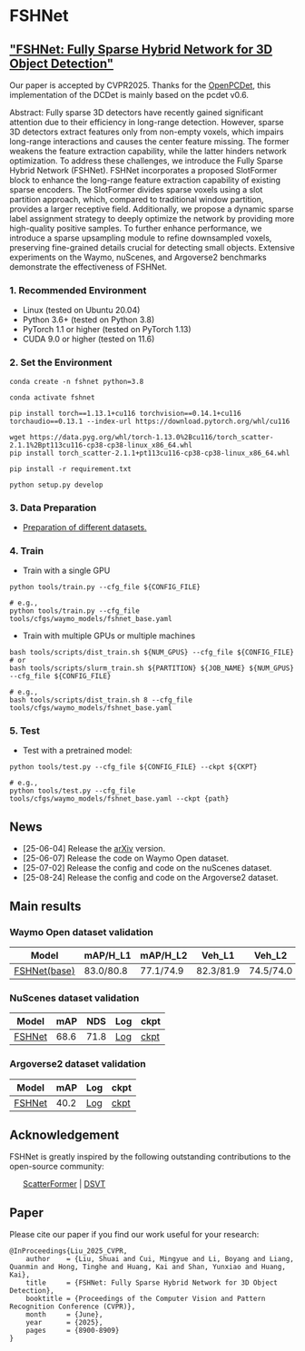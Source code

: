 # FSHNet
## ["FSHNet: Fully Sparse Hybrid Network for 3D Object Detection"](https://arxiv.org/abs/2506.03714)
Our paper is accepted by CVPR2025. Thanks for the [OpenPCDet](https://github.com/open-mmlab/OpenPCDet), this implementation of the DCDet is mainly based on the pcdet v0.6.

Abstract: Fully sparse 3D detectors have recently gained significant attention due to their efficiency in long-range detection. However, sparse 3D detectors extract features only from non-empty voxels, which impairs long-range interactions and causes the center feature missing. The former weakens the feature extraction capability, while the latter hinders network optimization. To address these challenges, we introduce the Fully Sparse Hybrid Network (FSHNet). FSHNet incorporates a proposed SlotFormer block to enhance the long-range feature extraction capability of existing sparse encoders. The SlotFormer divides sparse voxels using a slot partition approach, which, compared to traditional window partition, provides a larger receptive field. Additionally, we propose a dynamic sparse label assignment strategy to deeply optimize the network by providing more high-quality positive samples. To further enhance performance, we introduce a sparse upsampling module to refine downsampled voxels, preserving fine-grained details crucial for detecting small objects. Extensive experiments on the Waymo, nuScenes, and Argoverse2 benchmarks demonstrate the effectiveness of FSHNet.

### 1. Recommended Environment

- Linux (tested on Ubuntu 20.04)
- Python 3.6+ (tested on Python 3.8)
- PyTorch 1.1 or higher (tested on PyTorch 1.13)
- CUDA 9.0 or higher (tested on 11.6)

### 2. Set the Environment
```shell
conda create -n fshnet python=3.8

conda activate fshnet

pip install torch==1.13.1+cu116 torchvision==0.14.1+cu116 torchaudio==0.13.1 --index-url https://download.pytorch.org/whl/cu116

wget https://data.pyg.org/whl/torch-1.13.0%2Bcu116/torch_scatter-2.1.1%2Bpt113cu116-cp38-cp38-linux_x86_64.whl
pip install torch_scatter-2.1.1+pt113cu116-cp38-cp38-linux_x86_64.whl

pip install -r requirement.txt

python setup.py develop
```

### 3. Data Preparation
- [Preparation of different datasets.](https://github.com/open-mmlab/OpenPCDet/blob/master/docs/GETTING_STARTED.md#dataset-preparation)


### 4. Train

- Train with a single GPU

```shell
python tools/train.py --cfg_file ${CONFIG_FILE}

# e.g.,
python tools/train.py --cfg_file tools/cfgs/waymo_models/fshnet_base.yaml
```

- Train with multiple GPUs or multiple machines

```shell
bash tools/scripts/dist_train.sh ${NUM_GPUS} --cfg_file ${CONFIG_FILE}
# or 
bash tools/scripts/slurm_train.sh ${PARTITION} ${JOB_NAME} ${NUM_GPUS} --cfg_file ${CONFIG_FILE}

# e.g.,
bash tools/scripts/dist_train.sh 8 --cfg_file tools/cfgs/waymo_models/fshnet_base.yaml
```

### 5. Test

- Test with a pretrained model:

```shell
python tools/test.py --cfg_file ${CONFIG_FILE} --ckpt ${CKPT}

# e.g., 
python tools/test.py --cfg_file tools/cfgs/waymo_models/fshnet_base.yaml --ckpt {path}
```

## News
- [25-06-04] Release the [arXiv]((https://arxiv.org/abs/2506.03714)) version.
- [25-06-07] Release the code on Waymo Open dataset.
- [25-07-02] Release the config and code on the nuScenes dataset. 
- [25-08-24] Release the config and code on the Argoverse2 dataset. 

## Main results

### Waymo Open dataset validation
|  Model  | mAP/H_L1 | mAP/H_L2 | Veh_L1 | Veh_L2 | Ped_L1 | Ped_L2 | Cyc_L1 | Cyc_L2 | Log |
|---------|--------|--------|--------|--------|--------|--------|--------|--------|--------|
|  [FSHNet(base)](tools/cfgs/waymo_models/fshnet_base.yaml) |  83.0/80.8  | 77.1/74.9  | 82.3/81.9 | 74.5/74.0 | 86.2/81.1 | 79.2/74.2 | 80.4/79.3 | 77.6/76.5 | [Log](output/train_fshnet_base_12e_50.log) |

### NuScenes dataset validation
|  Model  | mAP | NDS | Log | ckpt
|---------|--------|--------|--------|--------|
|  [FSHNet](tools/cfgs/nuscenes_models/fshnet.yaml) |  68.6  |  71.8  | [Log](output/train_fshnet_nusc_36e.log) | [ckpt](https://drive.google.com/file/d/1cGcC8Z1JUWxp5jQ4_y3kpnZmaEyx1-jl/view?usp=sharing)

### Argoverse2 dataset validation
|  Model  | mAP  | Log | ckpt
|---------|--------|--------|--------|
|  [FSHNet](tools/cfgs/argoverse_models/fshnet.yaml) |  40.2  | [Log](output/train_fshnet_argo2_12e.log) | [ckpt](https://drive.google.com/file/d/1Dcgc25CgltEXgddhotHBgWFdJYDxkUUV/view?usp=sharing)

## Acknowledgement
FSHNet is greatly inspired by the following outstanding contributions to the open-source community:</p>
<ul>
    <a href="https://github.com/skyhehe123/ScatterFormer" target="_blank">ScatterFormer</a> | <a href="https://github.com/Haiyang-W/DSVT" target="_blank">DSVT</a> 
</ul>

## Paper

Please cite our paper if you find our work useful for your research:

```
@InProceedings{Liu_2025_CVPR,
    author    = {Liu, Shuai and Cui, Mingyue and Li, Boyang and Liang, Quanmin and Hong, Tinghe and Huang, Kai and Shan, Yunxiao and Huang, Kai},
    title     = {FSHNet: Fully Sparse Hybrid Network for 3D Object Detection},
    booktitle = {Proceedings of the Computer Vision and Pattern Recognition Conference (CVPR)},
    month     = {June},
    year      = {2025},
    pages     = {8900-8909}
}
```
